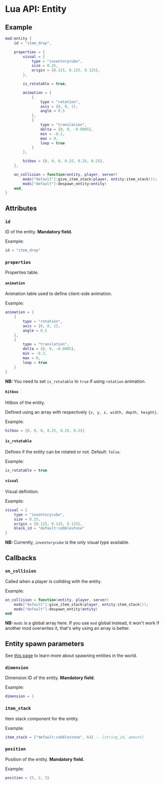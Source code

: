 # Lua API: Entity

## Example

```lua
mod:entity {
	id = "item_drop",

	properties = {
		visual = {
			type = "inventorycube",
			size = 0.25,
			origin = {0.125, 0.125, 0.125},
		},

		is_rotatable = true,

		animation = {
			{
				type = "rotation",
				axis = {0, 0, 1},
				angle = 0.5
			},
			{
				type = "translation",
				delta = {0, 0, -0.0005},
				min = -0.2,
				max = 0,
				loop = true
			}
		},

		hitbox = {0, 0, 0, 0.25, 0.25, 0.25},
	},

	on_collision = function(entity, player, server)
		mods["default"]:give_item_stack(player, entity:item_stack());
		mods["default"]:despawn_entity(entity)
	end,
}
```

## Attributes

### `id`

ID of the entity. **Mandatory field.**

Example:
```lua
id = "item_drop"
```

### `properties`

Properties table.

#### `animation`

Animation table used to define client-side animation.

Example:
```lua
animation = {
	{
		type = "rotation",
		axis = {0, 0, 1},
		angle = 0.5
	},
	{
		type = "translation",
		delta = {0, 0, -0.0005},
		min = -0.2,
		max = 0,
		loop = true
	}
}
```

**NB:** You need to set `is_rotatable` to `true` if using `rotation` animation.

#### `hitbox`

Hitbox of the entity.

Defined using an array with respectively `{x, y, z, width, depth, height}`.

Example:
```lua
hitbox = {0, 0, 0, 0.25, 0.25, 0.25}
```

#### `is_rotatable`

Defines if the entity can be rotated or not. Default: `false`.

Example:
```lua
is_rotatable = true
```

#### `visual`

Visual definition.

Example:
```lua
visual = {
    type = "inventorycube",
    size = 0.25,
    origin = {0.125, 0.125, 0.125},
    block_id = "default:cobblestone"
}
```

**NB:** Currently, `inventorycube` is the only visual type available.

## Callbacks

### `on_collision`

Called when a player is colliding with the entity.

Example:
```lua
on_collision = function(entity, player, server)
    mods["default"]:give_item_stack(player, entity:item_stack());
    mods["default"]:despawn_entity(entity)
end
```

**NB:** `mods` is a global array here. If you use `mod` global instead, it won't work if another mod overwrites it, that's why using an array is better.

## Entity spawn parameters

See [this page](lua-api-mod.md#spawn_entity) to learn more about spawning entities in the world.

### `dimension`

Dimension ID of the entity. **Mandatory field.**

Example:
```lua
dimension = 1
```

### `item_stack`

Item stack component for the entity.

Example:
```lua
item_stack = {"default:cobblestone", 64} -- {string_id, amount}
```

### `position`

Position of the entity. **Mandatory field.**

Example:
```lua
position = {5, 2, 3}
```

